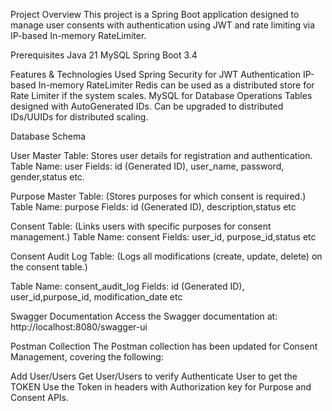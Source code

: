 Project Overview
This project is a Spring Boot application designed to manage user consents with authentication using JWT and rate limiting via IP-based In-memory RateLimiter.

Prerequisites
Java 21
MySQL
Spring Boot 3.4

Features & Technologies Used
Spring Security for JWT Authentication
IP-based In-memory RateLimiter
Redis can be used as a distributed store for Rate Limiter if the system scales.
MySQL for Database Operations
Tables designed with AutoGenerated IDs. Can be upgraded to distributed IDs/UUIDs for distributed scaling.

Database Schema

User Master Table:
Stores user details for registration and authentication.
Table Name: user
Fields: id (Generated ID), user_name, password, gender,status etc.

Purpose Master Table:
(Stores purposes for which consent is required.)
Table Name: purpose
Fields: id (Generated ID), description,status etc

Consent Table:
(Links users with specific purposes for consent management.)
Table Name: consent
Fields:  user_id, purpose_id,status etc

Consent Audit Log Table:
(Logs all modifications (create, update, delete) on the consent table.)

Table Name: consent_audit_log
Fields: id (Generated ID), user_id,purpose_id, modification_date etc

Swagger Documentation
Access the Swagger documentation at:
http://localhost:8080/swagger-ui

Postman Collection
The Postman collection has been updated for Consent Management, covering the following:

Add User/Users
Get User/Users to verify
Authenticate User to get the TOKEN
Use the Token in headers with Authorization key for Purpose and Consent APIs.
